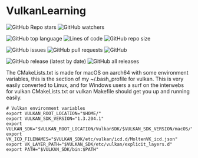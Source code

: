 # VulkanLearning

![GitHub Repo stars](https://img.shields.io/github/stars/CMDR-Piboy314/VulkanLearning?style=social)
![GitHub watchers](https://img.shields.io/github/watchers/CMDR-Piboy314/VulkanLearning?style=social)

![GitHub top language](https://img.shields.io/github/languages/top/CMDR-Piboy314/VulkanLearning)
![Lines of code](https://img.shields.io/tokei/lines/github/CMDR-Piboy314/VulkanLearning)
![GitHub repo size](https://img.shields.io/github/repo-size/CMDR-Piboy314/VulkanLearning)

![GitHub issues](https://img.shields.io/github/issues/CMDR-Piboy314/VulkanLearning)
![GitHub pull requests](https://img.shields.io/github/issues-pr/CMDR-Piboy314/VulkanLearning)
![GitHub](https://img.shields.io/github/license/CMDR-Piboy314/VulkanLearning)

![GitHub release (latest by date)](https://img.shields.io/github/v/release/CMDR-Piboy314/VulkanLearning)
![GitHub all releases](https://img.shields.io/github/downloads/CMDR-Piboy314/VulkanLearning/total)

The CMakeLists.txt is made for macOS on aarch64 with some environment variables, this is the section of my ~/.bash_profile for vulkan. This is very easily converted to Linux, and for Windows users a surf on the interwebs for vulkan CMakeLists.txt or vulkan Makefile should get you up and running easily.
```
# Vulkan environment variables
export VULKAN_ROOT_LOCATION="$HOME/"
export VULKAN_SDK_VERSION="1.3.204.1"
export VULKAN_SDK="$VULKAN_ROOT_LOCATION/VulkanSDK/$VULKAN_SDK_VERSION/macOS/"
export VK_ICD_FILENAMES="$VULKAN_SDK/etc/vulkan/icd.d/MoltenVK_icd.json"
export VK_LAYER_PATH="$VULKAN_SDK/etc/vulkan/explicit_layers.d"
export PATH="$VULKAN_SDK/bin:$PATH"
```
